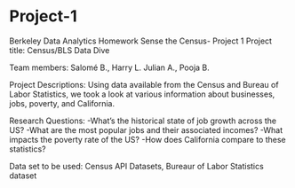 # Project-1

Berkeley Data Analytics Homework Sense the Census- Project 1
Project title: Census/BLS Data Dive

Team members: Salomé B., Harry L. Julian A., Pooja B.

Project Descriptions: Using data available from the Census and Bureau of Labor Statistics, we took a look at various information about businesses, jobs, poverty, and California.

Research Questions: -What’s the historical state of job growth across the US? -What are the most popular jobs and their associated incomes? -What impacts the poverty rate of the US? -How does California compare to these statistics?

Data set to be used: Census API Datasets, Bureaur of Labor Statistics dataset
